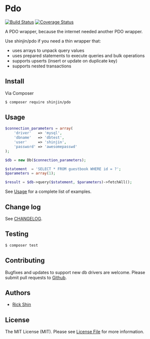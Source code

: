 # Pdo

[![Build Status][ico-travis]][link-travis]
[![Coverage Status][ico-coveralls]][link-coveralls]

A PDO wrapper, because the internet needed another PDO wrapper.

Use shinjin/pdo if you need a thin wrapper that:
* uses arrays to unpack query values
* uses prepared statements to execute queries and bulk operations
* supports upserts (insert or update on duplicate key)
* supports nested transactions

## Install

Via Composer

``` bash
$ composer require shinjin/pdo
```

## Usage

``` php
$connection_parameters = array(
    'driver'   => 'mysql',
    'dbname'   => 'dbtest',
    'user'     => 'shinjin',
    'password' => 'awesomepasswd'
);

$db = new Db($connection_parameters);

$statement  = 'SELECT * FROM guestbook WHERE id = ?';
$parameters = array(1);

$result = $db->query($statement, $parameters)->fetchAll();
```
See [Usage](docs/Usage.md) for a complete list of examples.

## Change log

See [CHANGELOG](CHANGELOG.md).

## Testing

``` bash
$ composer test
```

## Contributing

Bugfixes and updates to support new db drivers are welcome. Please submit pull requests to [Github][link-github].

## Authors

- [Rick Shin][link-author]

## License

The MIT License (MIT). Please see [License File](LICENSE.md) for more information.

[ico-coveralls]: https://coveralls.io/repos/github/shinjin/pdo/badge.svg
[ico-travis]: https://img.shields.io/travis/shinjin/pdo/master.svg?style=flat-square

[link-author]: https://github.com/shinjin
[link-github]: https://github.com/shinjin/pdo
[link-coveralls]: https://coveralls.io/github/shinjin/pdo
[link-travis]: https://travis-ci.org/shinjin/pdo

